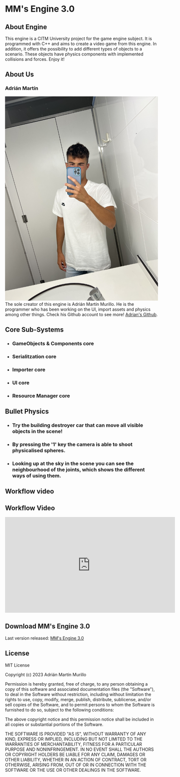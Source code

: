 # MM's Engine 3.0
## About Engine
This engine is a CITM University project for the game engine subject. It is programmed with C++ and aims to create a video game from this engine. In addition, it offers the possibility to add different types of objects to a scenario. These objects have physics components with implemented collisions and forces. Enjoy it!

## About Us

### Adrián Martín

![](https://github.com/Astrorey776/MM-s-Engine-3.0/blob/main/docs/media/IMG-2620.jpg?raw=true)
The sole creator of this engine is Adrián Martín Murillo. He is the programmer who has been working on the UI, import assets and physics among other things. Check his Github account to see more! [Adrian's Github](https://github.com/Astrorey776). 


## Core Sub-Systems
* ### GameObjects & Components core
* ### Serialitzation core
* ### Importer core
* ### UI core
* ### Resource Manager core

## Bullet Physics
* ### Try the building destroyer car that can move all visible objects in the scene!
* ### By pressing the '1' key the camera is able to shoot physicalised spheres.
* ### Looking up at the sky in the scene you can see the neighbourhood of the joints, which shows the different ways of using them.

## Workflow video

## Workflow Video

<iframe width="560" height="315" src="https://www.youtube.com/watch?v=2UaSuMMtzSQ&ab_channel=Astrorey" title="YouTube video player" frameborder="0" allow="accelerometer; autoplay; clipboard-write; encrypted-media; gyroscope; picture-in-picture; web-share" allowfullscreen></iframe>

## Download MM's Engine 3.0

Last version released: [MM's Engine 3.0](https://github.com/Astrorey776/MM-s-Engine-3.0/releases/tag/3.0)

## License

MIT License

Copyright (c) 2023 Adrián Martín Murillo

Permission is hereby granted, free of charge, to any person obtaining a copy of this software and associated documentation files (the "Software"), to deal
in the Software without restriction, including without limitation the rights to use, copy, modify, merge, publish, distribute, sublicense, and/or sell
copies of the Software, and to permit persons to whom the Software is furnished to do so, subject to the following conditions:

The above copyright notice and this permission notice shall be included in all copies or substantial portions of the Software.

THE SOFTWARE IS PROVIDED "AS IS", WITHOUT WARRANTY OF ANY KIND, EXPRESS OR IMPLIED, INCLUDING BUT NOT LIMITED TO THE WARRANTIES OF MERCHANTABILITY,
FITNESS FOR A PARTICULAR PURPOSE AND NONINFRINGEMENT. IN NO EVENT SHALL THE AUTHORS OR COPYRIGHT HOLDERS BE LIABLE FOR ANY CLAIM, DAMAGES OR OTHER
LIABILITY, WHETHER IN AN ACTION OF CONTRACT, TORT OR OTHERWISE, ARISING FROM, OUT OF OR IN CONNECTION WITH THE SOFTWARE OR THE USE OR OTHER DEALINGS IN THE
SOFTWARE.




